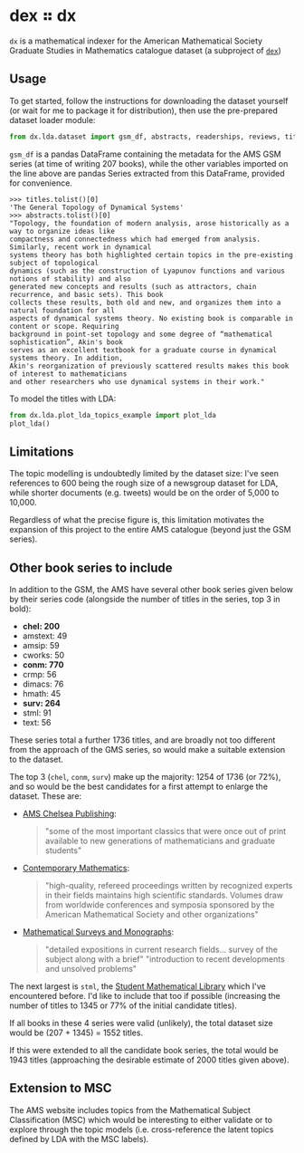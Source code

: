 # dex ⠶ dx

`dx` is a mathematical indexer for the American Mathematical Society Graduate Studies in Mathematics
catalogue dataset (a subproject of [`dex`](https://github.com/lmmx/dex))

## Usage

To get started, follow the instructions for downloading the dataset yourself (or wait for me to
package it for distribution), then use the pre-prepared dataset loader module:

```py
from dx.lda.dataset import gsm_df, abstracts, readerships, reviews, titles
```

`gsm_df` is a pandas DataFrame containing the metadata for the AMS GSM series (at time of writing
207 books), while the other variables imported on the line above are pandas Series extracted from
this DataFrame, provided for convenience.

```
>>> titles.tolist()[0]
'The General Topology of Dynamical Systems'
>>> abstracts.tolist()[0]
"Topology, the foundation of modern analysis, arose historically as a way to organize ideas like
compactness and connectedness which had emerged from analysis. Similarly, recent work in dynamical
systems theory has both highlighted certain topics in the pre-existing subject of topological
dynamics (such as the construction of Lyapunov functions and various notions of stability) and also
generated new concepts and results (such as attractors, chain recurrence, and basic sets). This book
collects these results, both old and new, and organizes them into a natural foundation for all
aspects of dynamical systems theory. No existing book is comparable in content or scope. Requiring
background in point-set topology and some degree of “mathematical sophistication”, Akin's book
serves as an excellent textbook for a graduate course in dynamical systems theory. In addition,
Akin's reorganization of previously scattered results makes this book of interest to mathematicians
and other researchers who use dynamical systems in their work."
```

To model the titles with LDA:

```py
from dx.lda.plot_lda_topics_example import plot_lda
plot_lda()
```

## Limitations

The topic modelling is undoubtedly limited by the dataset size: I've seen references to 600 being the
rough size of a newsgroup dataset for LDA, while shorter documents (e.g. tweets) would be on the
order of 5,000 to 10,000.

Regardless of what the precise figure is, this limitation motivates the expansion of this project to
the entire AMS catalogue (beyond just the GSM series).

## Other book series to include

In addition to the GSM, the AMS have several other book series given below by their series code
(alongside the number of titles in the series, top 3 in bold):

- **chel: 200**
- amstext: 49
- amsip: 59
- cworks: 50
- **conm: 770**
- crmp: 56
- dimacs: 76
- hmath: 45
- **surv: 264**
- stml: 91
- text: 56

These series total a further 1736 titles, and are broadly not too different from the approach of
the GMS series, so would make a suitable extension to the dataset.

The top 3 (`chel`, `conm`, `surv`) make up the majority: 1254 of 1736 (or 72%), and so would be
the best candidates for a first attempt to enlarge the dataset. These are:

- [AMS Chelsea Publishing](https://bookstore.ams.org/chel):
  > "some of the most important classics
  > that were once out of print available to new generations of mathematicians and graduate students"

- [Contemporary Mathematics](https://bookstore.ams.org/conm): 
  > "high-quality, refereed proceedings
  > written by recognized experts in their fields maintains high scientific standards. Volumes draw
  > from worldwide conferences and symposia sponsored by the American Mathematical Society and other
  > organizations"

- [Mathematical Surveys and Monographs](https://bookstore.ams.org/surv):
  > "detailed expositions in current research fields... survey of the subject along with a brief"
  > "introduction to recent developments and unsolved problems"

The next largest is `stml`, the [Student Mathematical Library](https://bookstore.ams.org/stml) which I've
encountered before. I'd like to include that too if possible (increasing the number of titles
to 1345 or 77% of the initial candidate titles).

If all books in these 4 series were valid (unlikely), the total dataset size would be (207 + 1345) = 1552 titles.

If this were extended to all the candidate book series, the total would be 1943 titles (approaching
the desirable estimate of 2000 titles given above).

## Extension to MSC

The AMS website includes topics from the Mathematical Subject Classification (MSC) which would be
interesting to either validate or to explore through the topic models (i.e. cross-reference the
latent topics defined by LDA with the MSC labels).
